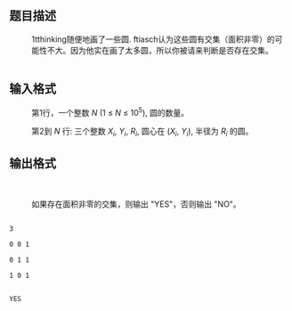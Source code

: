 ## 题目描述

<p></p>
<dd>
 <div>
  <p>1tthinking随便地画了一些圆. ftiasch认为这些圆有交集（面积非零）的可能性不大。因为他实在画了太多圆，所以你被请来判断是否存在交集。</p>
  <p><img src="https://s2.loli.net/2023/08/15/LEyfvCjB1hkMWGm.png" alt=""></p>
 </div>
</dd>
<dd>
 <div></div>
</dd>
<p></p>

## 输入格式

<p></p>
<dd>
 <div>
  <p>第1行，一个整数 <em>N</em> (1 ≤ <em>N</em> ≤ 10<sup>5</sup>), 圆的数量。</p>
  <p>第2到 <em>N</em> 行: 三个整数 <em>X<sub>i</sub></em>, <em>Y<sub>i</sub></em>, <em>R<sub>i</sub></em>, 圆心在 (<em>X<sub>i</sub></em>, <em>Y<sub>i</sub></em>), 半径为 <em>R<sub>i</sub></em> 的圆。</p>
 </div>
</dd>
<p></p>

## 输出格式

<p></p>
<dt>
  
</dt>
<dd>
 <p>如果存在面积非零的交集，则输出 "YES"，否则输出 "NO"。</p>
</dd>
<p></p>

```input1
3
0 0 1
0 1 1
1 0 1
```
```output1
YES
```
